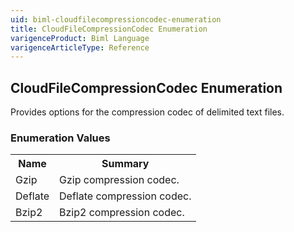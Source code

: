 ```yaml
---
uid: biml-cloudfilecompressioncodec-enumeration
title: CloudFileCompressionCodec Enumeration
varigenceProduct: Biml Language
varigenceArticleType: Reference
---
```


## CloudFileCompressionCodec Enumeration<div class="LanguageSummary"><div class ="SummaryItem">Provides options for the compression codec of delimited text files.</div></div><div class="EnumValueGroup">### Enumeration Values<table id="EnumValue" class="MemberList"><tbody><tr><th class="MemberNameColumnHeader">Name</th><th class="MemberSummaryColumnHeader">Summary</th></tr><tr class="cd0"><td class="MemberName">Gzip</td><td class="MemberSummary"><div class ="SummaryItem">Gzip compression codec.</div></td></tr><tr class="cd1"><td class="MemberName">Deflate</td><td class="MemberSummary"><div class ="SummaryItem">Deflate compression codec.</div></td></tr><tr class="cd0"><td class="MemberName">Bzip2</td><td class="MemberSummary"><div class ="SummaryItem">Bzip2 compression codec.</div></td></tr></tbody></table></div>